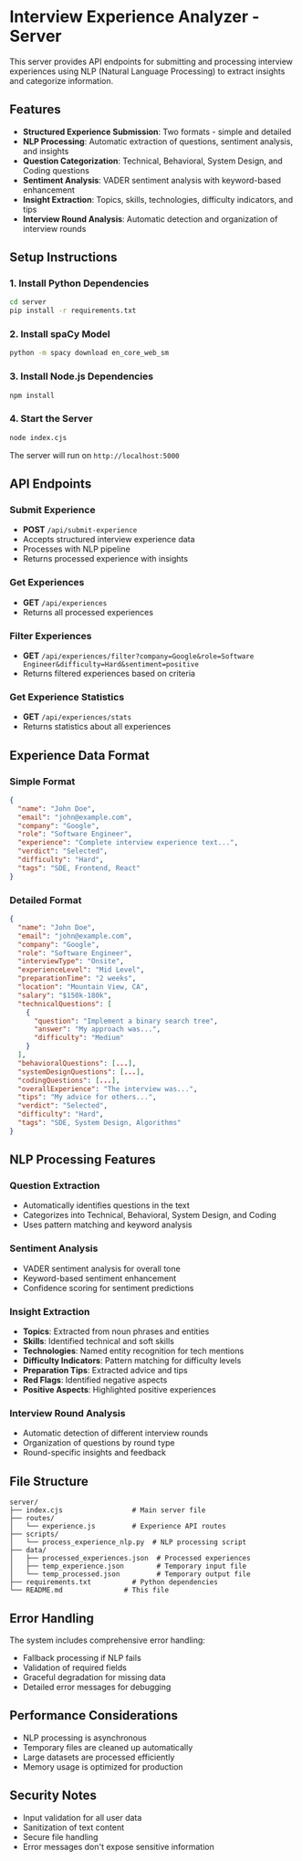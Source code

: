 # Interview Experience Analyzer - Server

This server provides API endpoints for submitting and processing interview experiences using NLP (Natural Language Processing) to extract insights and categorize information.

## Features

- **Structured Experience Submission**: Two formats - simple and detailed
- **NLP Processing**: Automatic extraction of questions, sentiment analysis, and insights
- **Question Categorization**: Technical, Behavioral, System Design, and Coding questions
- **Sentiment Analysis**: VADER sentiment analysis with keyword-based enhancement
- **Insight Extraction**: Topics, skills, technologies, difficulty indicators, and tips
- **Interview Round Analysis**: Automatic detection and organization of interview rounds

## Setup Instructions

### 1. Install Python Dependencies

```bash
cd server
pip install -r requirements.txt
```

### 2. Install spaCy Model

```bash
python -m spacy download en_core_web_sm
```

### 3. Install Node.js Dependencies

```bash
npm install
```

### 4. Start the Server

```bash
node index.cjs
```

The server will run on `http://localhost:5000`

## API Endpoints

### Submit Experience
- **POST** `/api/submit-experience`
- Accepts structured interview experience data
- Processes with NLP pipeline
- Returns processed experience with insights

### Get Experiences
- **GET** `/api/experiences`
- Returns all processed experiences

### Filter Experiences
- **GET** `/api/experiences/filter?company=Google&role=Software Engineer&difficulty=Hard&sentiment=positive`
- Returns filtered experiences based on criteria

### Get Experience Statistics
- **GET** `/api/experiences/stats`
- Returns statistics about all experiences

## Experience Data Format

### Simple Format
```json
{
  "name": "John Doe",
  "email": "john@example.com",
  "company": "Google",
  "role": "Software Engineer",
  "experience": "Complete interview experience text...",
  "verdict": "Selected",
  "difficulty": "Hard",
  "tags": "SDE, Frontend, React"
}
```

### Detailed Format
```json
{
  "name": "John Doe",
  "email": "john@example.com",
  "company": "Google",
  "role": "Software Engineer",
  "interviewType": "Onsite",
  "experienceLevel": "Mid Level",
  "preparationTime": "2 weeks",
  "location": "Mountain View, CA",
  "salary": "$150k-180k",
  "technicalQuestions": [
    {
      "question": "Implement a binary search tree",
      "answer": "My approach was...",
      "difficulty": "Medium"
    }
  ],
  "behavioralQuestions": [...],
  "systemDesignQuestions": [...],
  "codingQuestions": [...],
  "overallExperience": "The interview was...",
  "tips": "My advice for others...",
  "verdict": "Selected",
  "difficulty": "Hard",
  "tags": "SDE, System Design, Algorithms"
}
```

## NLP Processing Features

### Question Extraction
- Automatically identifies questions in the text
- Categorizes into Technical, Behavioral, System Design, and Coding
- Uses pattern matching and keyword analysis

### Sentiment Analysis
- VADER sentiment analysis for overall tone
- Keyword-based sentiment enhancement
- Confidence scoring for sentiment predictions

### Insight Extraction
- **Topics**: Extracted from noun phrases and entities
- **Skills**: Identified technical and soft skills
- **Technologies**: Named entity recognition for tech mentions
- **Difficulty Indicators**: Pattern matching for difficulty levels
- **Preparation Tips**: Extracted advice and tips
- **Red Flags**: Identified negative aspects
- **Positive Aspects**: Highlighted positive experiences

### Interview Round Analysis
- Automatic detection of different interview rounds
- Organization of questions by round type
- Round-specific insights and feedback

## File Structure

```
server/
├── index.cjs                 # Main server file
├── routes/
│   └── experience.js         # Experience API routes
├── scripts/
│   └── process_experience_nlp.py  # NLP processing script
├── data/
│   ├── processed_experiences.json  # Processed experiences
│   ├── temp_experience.json        # Temporary input file
│   └── temp_processed.json         # Temporary output file
├── requirements.txt          # Python dependencies
└── README.md               # This file
```

## Error Handling

The system includes comprehensive error handling:
- Fallback processing if NLP fails
- Validation of required fields
- Graceful degradation for missing data
- Detailed error messages for debugging

## Performance Considerations

- NLP processing is asynchronous
- Temporary files are cleaned up automatically
- Large datasets are processed efficiently
- Memory usage is optimized for production

## Security Notes

- Input validation for all user data
- Sanitization of text content
- Secure file handling
- Error messages don't expose sensitive information 